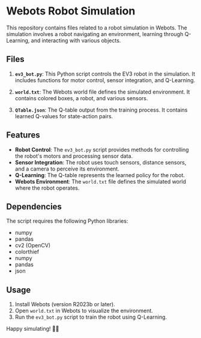 # Webots Robot Simulation

This repository contains files related to a robot simulation in Webots. The simulation involves a robot navigating an environment, learning through Q-Learning, and interacting with various objects.

## Files

1. **`ev3_bot.py`**: This Python script controls the EV3 robot in the simulation. It includes functions for motor control, sensor integration, and Q-Learning.

2. **`world.txt`**: The Webots world file defines the simulated environment. It contains colored boxes, a robot, and various sensors.

3. **`QTable.json`**: The Q-table output from the training process. It contains learned Q-values for state-action pairs.

## Features

- **Robot Control**: The `ev3_bot.py` script provides methods for controlling the robot's motors and processing sensor data.
- **Sensor Integration**: The robot uses touch sensors, distance sensors, and a camera to perceive its environment.
- **Q-Learning**: The Q-table represents the learned policy for the robot.
- **Webots Environment**: The `world.txt` file defines the simulated world where the robot operates.

## Dependencies

The script requires the following Python libraries:

- numpy
- pandas
- cv2 (OpenCV)
- colorthief
- numpy
- pandas
- json
  
## Usage

1. Install Webots (version R2023b or later).
2. Open `world.txt` in Webots to visualize the environment.
3. Run the `ev3_bot.py` script to train the robot using Q-Learning.

Happy simulating! 🤖🚀
